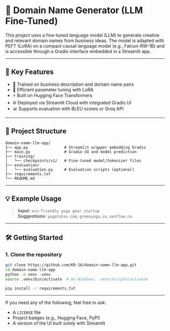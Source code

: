 # 🧠 Domain Name Generator (LLM Fine-Tuned)

This project uses a fine-tuned language model (LLM) to generate creative and relevant domain names from business ideas. The model is adapted with PEFT (LoRA) on a compact causal language model (e.g., Falcon-RW-1B) and is accessible through a Gradio interface embedded in a Streamlit app.

---

## 🚀 Key Features

- 🔧 Trained on business description and domain name pairs
- 🧠 Efficient parameter tuning with LoRA
- ⚡ Built on Hugging Face Transformers
- 🌐 Deployed via Streamlit Cloud with integrated Gradio UI
- 📊 Supports evaluation with BLEU scores or Groq API

---

## 📁 Project Structure

```
domain-name-llm-app/
├── app.py                # Streamlit wrapper embedding Gradio
├── main.py               # Gradio UI and model prediction
├── training/
│   └── checkpoints/v1/   # Fine-tuned model/tokenizer files
├── evaluation/
│   └── evaluation.py     # Evaluation scripts (optional)
├── requirements.txt
└── README.md
```

---

## 💡 Example Usage

> **Input**: `eco-friendly yoga gear startup`  
> **Suggestions**: `yogatotes.com`, `greenyoga.io`, `zenflow.co`

---

## 🛠️ Getting Started

### 1. Clone the repository

```bash
git clone https://github.com/KR-16/domain-name-llm-app.git
cd domain-name-llm-app
python -m venv .venv
source .venv/bin/activate  # On Windows: .venv\Scripts\activate

pip install -r requirements.txt
```

---

If you need any of the following, feel free to ask:
- A `LICENSE` file
- Project badges (e.g., Hugging Face, PyPI)
- A version of the UI built solely with Streamlit
